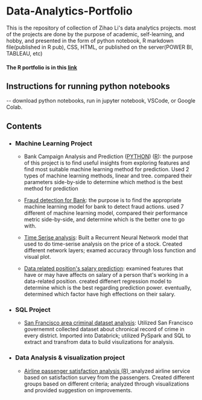 # Data-Analytics-Portfolio
This is the repository of collection of Zihao Li's data analytics projects. most of the projects are done by the purpose of academic, self-learning, and hobby, and presented in the form of python notebook, R markdown file(published in R pub), CSS, HTML, or published on the server(POWER BI, TABLEAU, etc) 

#### The R portfolio is in this [link](https://rpubs.com/william_lizihao)

## Instructions for running python notebooks
-- download python notebooks, run in jupyter notebook, VSCode, or Google Colab. 

## Contents

- ### Machine Learning Project

  - Bank Campaign Analysis and Prediction ([PYTHON](https://github.com/williamLIZIHAO/Data-Analytics-Portfolio/blob/main/Bank%20Campaign%20Analysis%20and%20Prediction%20(%20PYTHON%20)/Bank_marketing_campaigns.ipynb)) ([R]()): the purpose of this project is to find useful insights from exploring features and find most suitable machine learning method for prediction. Used 2 types of machine learning methods, linear and tree. compared their parameters side-by-side to determine which method is the best method for prediction

  - [Fraud detection for Bank](https://github.com/lzhwilliam/ZihaoLi_DAprtfolio/blob/main/Bank%20Fraud%20detection%20(%20PYTHON%20)/bank_fruad_detection_with_grid_search.ipynb): the purpose is to find the appropriate machine learning model for bank to detect fraud actions. used 7 different of machine learning model, compared their performance metric side-by-side, and determine which is the better one to go with.

  - [Time Serise analysis](https://github.com/lzhwilliam/ZihaoLi_DAprtfolio/blob/main/Time%20Serise%20Analysis%20On%20Stock%20Market%20Data%20(%20Python%20)/stock_prediction.ipynb): Built a Recurrent Neural Network model that used to do time-serise analysis on the price of a stock. Created different network layers; examed accuracy through loss function and visual plot.

  - [Data related position's salary prediction](https://github.com/lzhwilliam/ZihaoLi_DAprtfolio/blob/main/Data%20Science%20Job%20Salaries%20Prediction%20And%20Analysis%20(%20PYTHON%20)/Data_Science_Job_Salaries_supervised_machine_learning.ipynb): examined features that have or may have affects on salary of a person that's working in a data-related position. created diffenert regression model to determine which is the best regarding prediction power. eventually, determined which factor have high effections on their salary.


- ### SQL Project

  - [San Francisco area criminal dataset analysis](https://github.com/lzhwilliam/ZihaoLi_DAprtfolio/blob/main/San%20Francisco%20Crime%20Dataset%20Analysis%20using%20PySpark%20(%20PYTHON%20)/SF%20crime%20analysis.ipynb): Utilized San Francisco governemnt collected dataset about chronical record of crime in every district. Imported into Databrick; utilized PySpark and SQL to extract and transfrom data to build visulizations for analysis.


- ### Data Analysis & visualization project
  - [Airline passenger satisfaction analysis (R) ](https://rpubs.com/william_lizihao/1033694):analyzed airline service based on satisfaction survey from the passengers. Created different groups based on different criteria; analyzed through visualizations and provided suggestion on improvements.
